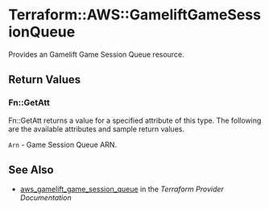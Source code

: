 # Terraform::AWS::GameliftGameSessionQueue

Provides an Gamelift Game Session Queue resource.

## Return Values

### Fn::GetAtt

Fn::GetAtt returns a value for a specified attribute of this type. The following are the available attributes and sample return values.

`Arn` - Game Session Queue ARN.

## See Also

* [aws_gamelift_game_session_queue](https://www.terraform.io/docs/providers/aws/r/gamelift_game_session_queue.html) in the _Terraform Provider Documentation_